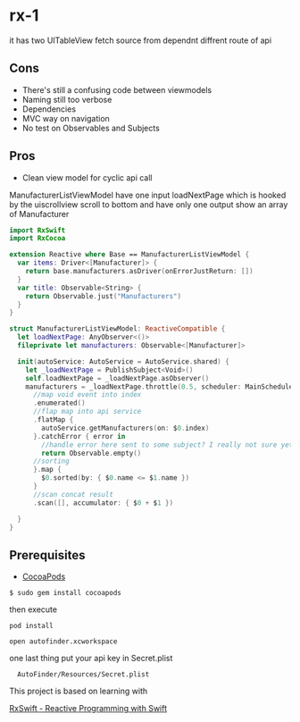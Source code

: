 # rx-1

it has two UITableView fetch source from dependnt diffrent route of api

## Cons
- There's still a confusing code between viewmodels
- Naming still too verbose
- Dependencies
- MVC way on navigation
- No test on Observables and Subjects
## Pros

- Clean view model for cyclic api call

ManufacturerListViewModel have one input loadNextPage which is hooked by the uiscrollview scroll to bottom
and have only one output show an array of Manufacturer

```ManufacturerListViewModel.swift
import RxSwift
import RxCocoa

extension Reactive where Base == ManufacturerListViewModel {
  var items: Driver<[Manufacturer]> {
    return base.manufacturers.asDriver(onErrorJustReturn: [])
  }
  var title: Observable<String> {
    return Observable.just("Manufacturers")
  }
}

struct ManufacturerListViewModel: ReactiveCompatible {
  let loadNextPage: AnyObserver<()>
  fileprivate let manufacturers: Observable<[Manufacturer]>

  init(autoService: AutoService = AutoService.shared) {
    let _loadNextPage = PublishSubject<Void>()
    self.loadNextPage = _loadNextPage.asObserver()
    manufacturers = _loadNextPage.throttle(0.5, scheduler: MainScheduler.instance)
      //map void event into index
      .enumerated()
      //flap map into api service
      .flatMap {
        autoService.getManufacturers(on: $0.index)  
      }.catchError { error in
        //handle error here sent to some subject? I really not sure yet
        return Observable.empty()
      //sorting
      }.map {
        $0.sorted(by: { $0.name <= $1.name })
      }
      //scan concat result
      .scan([], accumulator: { $0 + $1 })

  }
}
```

## Prerequisites

- [CocoaPods](https://cocoapods.org/)

```
$ sudo gem install cocoapods
```

then execute

```
pod install
```

```
open autofinder.xcworkspace
```

one last thing
put your api key in Secret.plist

```
  AutoFinder/Resources/Secret.plist
```

This project is based on learning with

[RxSwift - Reactive Programming with Swift](https://store.raywenderlich.com/products/rxswift)
